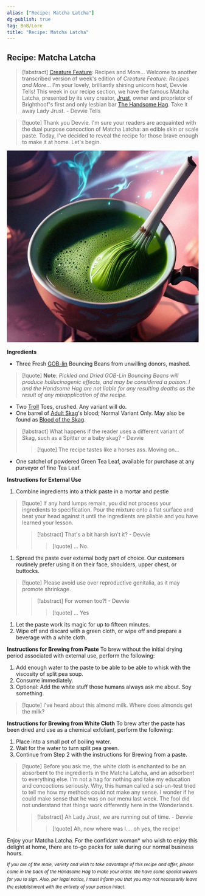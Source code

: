 ```yaml
---
alias: ["Recipe: Matcha Latcha"]
dg-publish: true
tag: BnB/Lore
title: "Recipe: Matcha Latcha"
---
```


## Recipe: Matcha Latcha

> [!abstract] [Creature Feature](../../../60%20Wyrmscriber/0%20Courier/Resort%20Me/Creature%20Feature.md): Recipes and More…
> Welcome to another transcribed version of week's edition of *Creature Feature: Recipes and More*… I'm your lovely, brilliantly shining unicorn host, Devvie Tells! This week in our recipe section, we have the famous Matcha Latcha, presented by its very creator, [Jrust](../../../60%20Wyrmscriber/0%20Courier/Locations/Wonderlands/Lightspire/Brighthoof/Glitteryards/The-Handsome-Hag/Jrust.md), owner and proprietor of Brighthoof's first and only lesbian bar [The Handsome Hag](../../../60%20Wyrmscriber/0%20Courier/Locations/Wonderlands/Lightspire/Brighthoof/Glitteryards/The-Handsome-Hag/The-Handsome-Hag.md). Take it away Lady Jrust.
> \- Devvie Tells

>[!quote] Thank you Devvie. I'm sure your readers are acquainted with the dual purpose concoction of Matcha Latcha: an edible skin or scale paste. Today, I've decided to reveal the recipe for those brave enough to make it at home. Let's begin.

 ![Brewing Matcha Latcha](_attachments/Matcha-Latcha.jpg)

**Ingredients**
- Three Fresh [GOB-lin](Gob-Lins.md) Bouncing Beans from unwilling donors, mashed.
> [!quote] **Note**: *Pickled and Dried GOB-Lin Bouncing Beans will produce hallucinogenic effects, and may be considered a poison. I and the Handsome Hag are not liable for any resulting deaths as the result of any misapplication of the recipe.*
- Two [Troll](Troll.md) Toes, crushed. Any variant will do.
- One barrel of [Adult Skag](Adult%20Skag.md)'s blood; Normal Variant Only. May also be found as [Blood of the Skag](Blood%20of%20the%20Skag.md).
>[!abstract] What happens if the reader uses a different variant of Skag, such as a Spitter or a baby skag? \- Devvie
>> [!quote] The recipe tastes like a horses ass. Moving on…
- One satchel of powdered Green Tea Leaf, available for purchase at any purveyor of fine Tea Leaf.

**Instructions for External Use**
1. Combine ingredients into a thick paste in a mortar and pestle
>[!quote] If any hard lumps remain, you did not process your ingredients to specification. Pour the mixture onto a flat surface and beat your head against it until the ingredients are pliable and you have learned your lesson.
>> [!abstract] That's a bit harsh isn't it? \- Devvie
>>> [!quote] … No.
1. Spread the paste over external body part of choice. Our customers routinely prefer using it on their face, shoulders, upper chest, or buttocks.
>[!quote] Please avoid use over reproductive genitalia, as it may promote shrinkage.
>>[!abstract] For women too?! \- Devvie
>>>[!quote] … Yes
1. Let the paste work its magic for up to fifteen minutes.
2. Wipe off and discard with a green cloth, or wipe off and prepare a beverage with a white cloth.

**Instructions for Brewing from Paste**
To brew without the initial drying period associated with external use, perform the following:
1. Add enough water to the paste to be able to be able to whisk with the viscosity of split pea soup.
2. Consume immediately.
3. Optional: Add the white stuff those humans always ask me about. Soy something.
>[!quote] I've heard about this almond milk. Where does almonds get the milk?

**Instructions for Brewing from White Cloth**
To brew after the paste has been dried and use as a chemical exfoliant, perform the following:
1. Place into a small pot of boiling water.
2. Wait for the water to turn split pea green.
3. Continue from Step 2 with the instructions for Brewing from a paste.

>[!quote] Before you ask me, the white cloth is enchanted to be an absorbent to the ingredients in the Matcha Latcha, and an adsorbent to everything else. I'm not a hag for nothing and take my education and concoctions seriously. Why, this human called a sci-un-test tried to tell me how my methods could not make any sense. I wonder if he could make sense that he was on our menu last week. The fool did not understand that things work differently here in the Wonderlands.
>>[!abstract] Ah Lady Jrust, we are running out of time. \- Devvie
>>>[!quote] Ah, now where was I…. oh yes, the recipe!

Enjoy your Matcha Latcha. For the confidant woman\* who wish to enjoy this delight at home, there are to-go packs for sale during our normal business hours.

<i><sup>If you are of the male, variety and wish to take advantage of this recipe and offer, please come in the back of the Handsome Hag to make your order. We have some special wavers for you to sign. Also, per legal notice, I must inform you that you may not necessarily leave the establishment with the entirety of your person intact.</sup></i>
